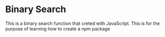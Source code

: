 # Binary Search

This is a binary search function that creted with JavaScript.
This is for the purpose of learning how to create a npm package